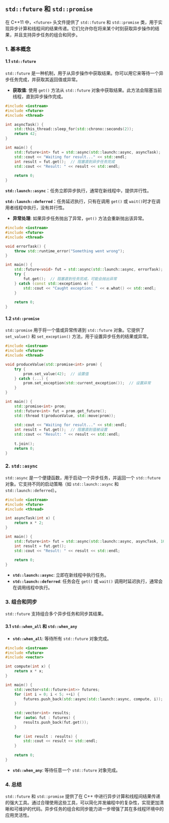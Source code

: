 ## `std::future` 和 `std::promise`

在 C++11 中，`<future>` 头文件提供了 `std::future` 和 `std::promise` 类，用于实现异步计算和线程间的结果传递。它们允许你在将来某个时刻获取异步操作的结果，并且支持异步任务的组合和同步。

### 1. **基本概念**

#### 1.1 `std::future`

`std::future` 是一种机制，用于从异步操作中获取结果。你可以用它来等待一个异步任务完成，并获取其返回值或异常。

- **获取值**: 使用 `get()` 方法从 `std::future` 对象中获取结果。此方法会阻塞当前线程，直到异步操作完成。

```cpp
#include <iostream>
#include <future>
#include <thread>

int asyncTask() {
    std::this_thread::sleep_for(std::chrono::seconds(2));
    return 42;
}

int main() {
    std::future<int> fut = std::async(std::launch::async, asyncTask);
    std::cout << "Waiting for result..." << std::endl;
    int result = fut.get();  // 阻塞直到异步任务完成
    std::cout << "Result: " << result << std::endl;
    
    return 0;
}
```
	
**`std::launch::async`**：任务立即异步执行，通常在新线程中，提供并行性。

**`std::launch::deferred`**：任务延迟执行，只有在调用 `get()` 或 `wait()`时才在调用者线程中执行，没有并行性。

- **异常处理**: 如果异步任务抛出了异常，`get()` 方法会重新抛出该异常。

```cpp
#include <iostream>
#include <future>
#include <thread>

void errorTask() {
    throw std::runtime_error("Something went wrong");
}

int main() {
    std::future<void> fut = std::async(std::launch::async, errorTask);
    try {
        fut.get();  // 阻塞直到任务完成，可能会抛出异常
    } catch (const std::exception& e) {
        std::cout << "Caught exception: " << e.what() << std::endl;
    }
    
    return 0;
}
```

#### 1.2 `std::promise`

`std::promise` 用于将一个值或异常传递到 `std::future` 对象。它提供了 `set_value()` 和 `set_exception()` 方法，用于设置异步任务的结果或异常。

```cpp
#include <iostream>
#include <future>
#include <thread>

void produceValue(std::promise<int> prom) {
    try {
        prom.set_value(42);  // 设置值
    } catch (...) {
        prom.set_exception(std::current_exception());  // 设置异常
    }
}

int main() {
    std::promise<int> prom;
    std::future<int> fut = prom.get_future();
    std::thread t(produceValue, std::move(prom));
    
    std::cout << "Waiting for result..." << std::endl;
    int result = fut.get();  // 阻塞直到值被设置
    std::cout << "Result: " << result << std::endl;
    
    t.join();
    return 0;
}
```

### 2. **`std::async`**

`std::async` 是一个便捷函数，用于启动一个异步任务，并返回一个 `std::future` 对象。它支持不同的启动策略（如 `std::launch::async` 和 `std::launch::deferred`）。

```cpp
#include <iostream>
#include <future>
#include <thread>

int asyncTask(int x) {
    return x * 2;
}

int main() {
    std::future<int> fut = std::async(std::launch::async, asyncTask, 10);
    int result = fut.get();
    std::cout << "Result: " << result << std::endl;
    
    return 0;
}
```

- **`std::launch::async`**: 立即在新线程中执行任务。
- **`std::launch::deferred`**: 任务会在 `get()` 或 `wait()` 调用时延迟执行，通常会在调用线程中执行。

### 3. **组合和同步**

`std::future` 支持组合多个异步任务和同步其结果。

#### 3.1 `std::when_all` 和 `std::when_any`

- **`std::when_all`**: 等待所有 `std::future` 对象完成。

```cpp
#include <iostream>
#include <future>
#include <vector>

int compute(int x) {
    return x * x;
}

int main() {
    std::vector<std::future<int>> futures;
    for (int i = 0; i < 5; ++i) {
        futures.push_back(std::async(std::launch::async, compute, i));
    }
    
    std::vector<int> results;
    for (auto& fut : futures) {
        results.push_back(fut.get());
    }
    
    for (int result : results) {
        std::cout << result << std::endl;
    }
    
    return 0;
}
```

- **`std::when_any`**: 等待任意一个 `std::future` 对象完成。

### 4. **总结**

`std::future` 和 `std::promise` 提供了在 C++ 中进行异步计算和线程间结果传递的强大工具。通过合理使用这些工具，可以简化并发编程中的复杂性，实现更加清晰和可维护的代码。异步任务的组合和同步能力进一步增强了其在多线程环境中的应用灵活性。